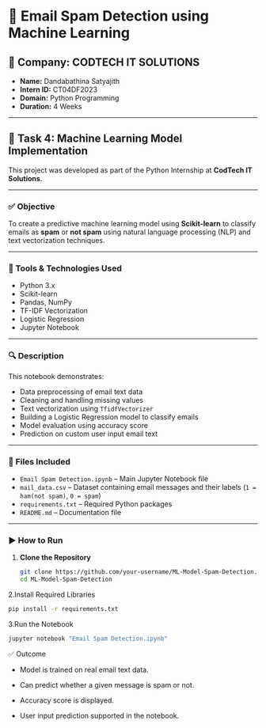 # 🤖 Email Spam Detection using Machine Learning

## 🏢 Company: CODTECH IT SOLUTIONS

- **Name:** Dandabathina Satyajith  
- **Intern ID:** CT04DF2023  
- **Domain:** Python Programming  
- **Duration:** 4 Weeks  

---

## 📌 Task 4: Machine Learning Model Implementation

This project was developed as part of the Python Internship at **CodTech IT Solutions**.

---

### ✅ Objective

To create a predictive machine learning model using **Scikit-learn** to classify emails as **spam** or **not spam** using natural language processing (NLP) and text vectorization techniques.

---

### 🧰 Tools & Technologies Used

- Python 3.x  
- Scikit-learn  
- Pandas, NumPy  
- TF-IDF Vectorization  
- Logistic Regression  
- Jupyter Notebook  

---

### 🔍 Description

This notebook demonstrates:
- Data preprocessing of email text data
- Cleaning and handling missing values
- Text vectorization using `TfidfVectorizer`
- Building a Logistic Regression model to classify emails
- Model evaluation using accuracy score
- Prediction on custom user input email text

---

### 📁 Files Included

- `Email Spam Detection.ipynb` – Main Jupyter Notebook file
- `mail_data.csv` – Dataset containing email messages and their labels (`1 = ham(not spam)`, `0 = spam`)
- `requirements.txt` – Required Python packages
- `README.md` – Documentation file

---

### ▶️ How to Run

1. **Clone the Repository**
   ```bash
   git clone https://github.com/your-username/ML-Model-Spam-Detection.git
   cd ML-Model-Spam-Detection
   
2.Install Required Libraries
  ```bash
  pip install -r requirements.txt
  ```
3.Run the Notebook
  ```bash
  jupyter notebook "Email Spam Detection.ipynb"
  ```
✅ Outcome
* Model is trained on real email text data.

* Can predict whether a given message is spam or not.

* Accuracy score is displayed.

* User input prediction supported in the notebook.
